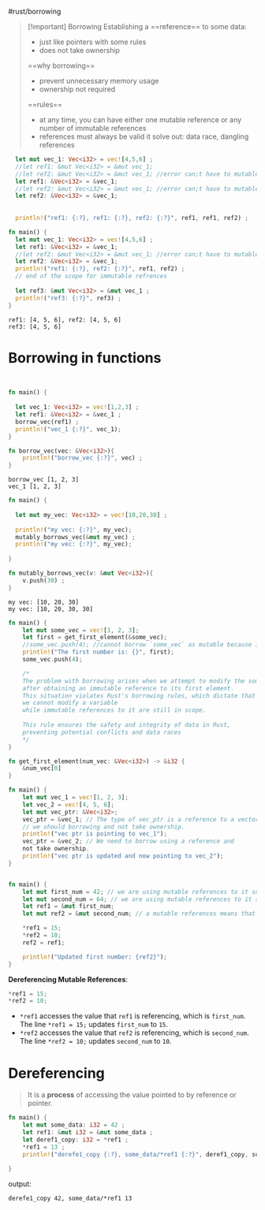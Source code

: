 #rust/borrowing 

>[!important] Borrowing
>Establishing a ==reference== to some data:
>- just like pointers with some rules
>- does not take ownership
> 
> ==why borrowing==
> - prevent unnecessary memory usage
> - ownership not required
>  
> ==rules==
> - at any time, you can have either one mutable reference or any number of immutable references
> - references must always be valid
> it solve out: data race, dangling references

```rust
  let mut vec_1: Vec<i32> = vec![4,5,6] ;
  //let ref1: &mut Vec<i32> = &mut vec_1;
  //let ref2: &mut Vec<i32> = &mut vec_1; //error can;t have to mutable references
  let ref1: &Vec<i32> = &vec_1;
  //let ref2: &mut Vec<i32> = &mut vec_1; //error can;t have to mutable references
  let ref2: &Vec<i32> = &vec_1;
  
  
  println!("ref1: {:?}, ref1: {:?}, ref2: {:?}", ref1, ref1, ref2) ;
```

```rust
fn main() {
  let mut vec_1: Vec<i32> = vec![4,5,6] ;
  let ref1: &Vec<i32> = &vec_1;
  //let ref2: &mut Vec<i32> = &mut vec_1; //error can;t have to mutable references
  let ref2: &Vec<i32> = &vec_1;
  println!("ref1: {:?}, ref2: {:?}", ref1, ref2) ;
  // end of the scope for immutable refrences
  
  let ref3: &mut Vec<i32> = &mut vec_1 ;
  println!("ref3: {:?}", ref3) ;
}

```


```
ref1: [4, 5, 6], ref2: [4, 5, 6]
ref3: [4, 5, 6]
```



# Borrowing in functions
```rust


fn main() {
  
  let vec_1: Vec<i32> = vec![1,2,3] ;
  let ref1: &Vec<i32> = &vec_1 ; 
  borrow_vec(ref1) ;
  println!("vec_1 {:?}", vec_1);
}

fn borrow_vec(vec: &Vec<i32>){
    println!("borrow_vec {:?}", vec) ;
}

```

```
borrow_vec [1, 2, 3]
vec_1 [1, 2, 3]
```


```rust
fn main() {
  
  let mut my_vec: Vec<i32> = vec![10,20,30] ;
  
  println!("my vec: {:?}", my_vec);
  mutably_borrows_vec(&mut my_vec) ;  
  println!("my vec: {:?}", my_vec);
    
}

fn mutably_borrows_vec(v: &mut Vec<i32>){
    v.push(30) ;
}
```

```
my vec: [10, 20, 30]
my vec: [10, 20, 30, 30]
```


```rust
fn main() {
    let mut some_vec = vec![1, 2, 3];
    let first = get_first_element(&some_vec);
    //some_vec.push(4); //cannot borrow `some_vec` as mutable because it is also borrowed as immutable
    println!("The first number is: {}", first);
    some_vec.push(4);

    /*
    The problem with borrowing arises when we attempt to modify the some_vec vector 
    after obtaining an immutable reference to its first element. 
    This situation violates Rust's borrowing rules, which dictate that
    we cannot modify a variable
    while immutable references to it are still in scope. 
    
    This rule ensures the safety and integrity of data in Rust, 
    preventing potential conflicts and data races
    */
}

fn get_first_element(num_vec: &Vec<i32>) -> &i32 {
    &num_vec[0]
}
```

```rust
fn main() {
    let mut vec_1 = vec![1, 2, 3];
    let vec_2 = vec![4, 5, 6];
    let mut vec_ptr: &Vec<i32>;
    vec_ptr = &vec_1; // The type of vec_ptr is a reference to a vector so
    // we should borrowing and not take ownership. 
    println!("vec ptr is pointing to vec_1");
    vec_ptr = &vec_2; // We need to borrow using a reference and 
    not take ownership. 
    println!("vec ptr is updated and now pointing to vec_2");
}
```


```rust

fn main() {
    let mut first_num = 42; // we are using mutable references to it so the variable must be mutable
    let mut second_num = 64; // we are using mutable references to it so the variable must be mutable
    let ref1 = &mut first_num;
    let mut ref2 = &mut second_num; // a mutable references means that the reference can be updated to point to some other variable

    *ref1 = 15;
    *ref2 = 10;
    ref2 = ref1;

    println!("Updated first number: {ref2}");  
}

```

**Dereferencing Mutable References**:
```rust
*ref1 = 15;
*ref2 = 10;

```

- `*ref1` accesses the value that `ref1` is referencing, which is `first_num`. The line `*ref1 = 15;` updates `first_num` to `15`.
- `*ref2` accesses the value that `ref2` is referencing, which is `second_num`. The line `*ref2 = 10;` updates `second_num` to `10`.




# Dereferencing 

> 
>  It is a **process** of accessing the value pointed to by reference or pointer.
>  

```rust
fn main() {
    let mut some_data: i32 = 42 ;
    let ref1: &mut i32 = &mut some_data ;
    let deref1_copy: i32 = *ref1 ;
    *ref1 = 13 ;
    println!("derefe1_copy {:?}, some_data/*ref1 {:?}", deref1_copy, some_data) ;
    
}
```
output:
```
derefe1_copy 42, some_data/*ref1 13
```



